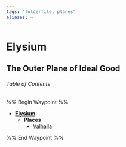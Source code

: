 ```yaml
---
tags: "folderfile, planes"
aliases: ~
---
```


# Elysium

## The Outer Plane of Ideal Good

###### Table of Contents

%% Begin Waypoint %%

* **[Elysium](Elysium.md)**
  * **Places**
    * [Valhalla](Places\Valhalla.md)

%% End Waypoint %%
